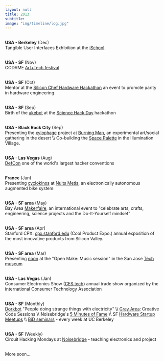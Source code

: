 ```yaml
---
layout: null
title: 2013
subtitle:
image: "img/timeline/log.jpg"
---
```


<br> **USA - Berkeley** (Dec) <br> Tangible User Interfaces Exhibition at the [iSchool](https://www.ischool.berkeley.edu)

<br> **USA - SF** (Nov) <br> CODAME [Art+Tech festival](https://www.meetup.com/sf-emm/events/147792622)

<br> **USA - SF** (Oct) <br> Mentor at the [Silicon Chef Hardware Hackathon](https://makezine.com/2013/10/11/silicon-chef-female-focused-hardware-hackathon) an event to promote parity in hardware engineering

<br> **USA - SF** (Sep) <br> Birth of the [ukebot](http://project.honnet.eu/ukebot) at the [Science Hack Day](http://sciencehackday.org) hackathon

<br> **USA - Black Rock City** (Sep) <br> Presenting the [xylophage](http://project.honnet.eu/xylophage) project at [Burning Man](https://burningman.org), an experimental art/social gathering in the desert \\\\ Co-building the [Space Palette](https://nosuch.com/tjt/bm) in the Illumination Village.

<br> **USA - Las Vegas** (Aug) <br> [DefCon](https://www.defcon.org) one of the world's largest hacker conventions

<br> **France** (Jun) <br> Presenting [cyclokinos](http://project.honnet.eu/cyclokino) at [Nuits Metis](http://nuitsmetis.org), an electronically autonomous augmented bike system

<br> **USA - SF area** (May) <br> Bay Area [Makerfaire](https://makerfaire.com/bay-area), an international event to "celebrate arts, crafts, engineering, science projects and the Do-It-Yourself mindset"

<br> **USA - SF area** (Apr) <br> Stanford CPX: [cpx.stanford.edu](https://cpx.stanford.edu) (Cool Product Expo.) annual exposition of the most innovative products from Silicon Valley.

<br> **USA - SF area** (Mar) <br> Presenting [noon](http://project.honnet.eu/noon) at the "Open Make: Music session" in the San Jose [Tech museum](http://www.thetech.org)

<br> **USA - Las Vegas** (Jan) <br> Consumer Electronics Show ([CES.tech](https://www.ces.tech)) annual trade show organized by the international Consumer Technology Association

<br> **USA - SF** (Monthly) <br> [Dorkbot](http://dorkbotsf.org) "People doing strange things with electricity" \\\\ [Gray Area](https://grayarea.org): Creative Code Sessions \\\\ Noisebridge's [5 Minutes of Fame](https://www.noisebridge.net/wiki/Five_Minutes_of_Fame) \\\\ SF [Hardware Startup Meetups](https://www.meetup.com/HardwareStartupSF) \\\\ [BiD seminars](http://bid.berkeley.edu) - every week at UC Berkeley

<br> **USA - SF** (Weekly) <br> Circuit Hacking Mondays at [Noisebridge](http://noisebridge.net) - teaching electronics and project

<br> More soon...

